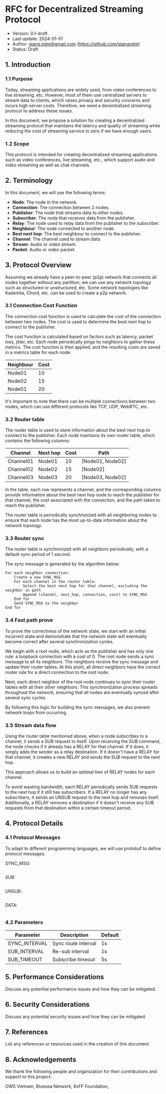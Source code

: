 # RFC for Decentralized Streaming Protocol

- Version: 0.1-draft
- Last update: 2024-01-01
- Author: giang.ndm@gmail.com (https://github.com/giangndm)
- Status: Draft

## 1. Introduction

### 1.1 Purpose

Today, streaming applications are widely used, from video conferences to live streaming, etc. However, most of them use centralized servers to stream data to clients, which raises privacy and security concerns and incurs high server costs. Therefore, we need a decentralized streaming protocol to address these issues.

In this document, we propose a solution for creating a decentralized streaming protocol that maintains the latency and quality of streaming while reducing the cost of streaming service to zero if we have enough users.

### 1.2 Scope

This protocol is intended for creating decentralized streaming applications such as video conferences, live streaming, etc., which support audio and video streaming as well as chat channels.

## 2. Terminology

In this document, we will use the following terms:

- **Node**: The node in the network.
- **Connection**: The connection between 2 nodes.
- **Publisher**: The node that streams data to other nodes.
- **Subscriber**: The node that receives data from the publisher.
- **Relay**: The node used to relay data from the publisher to the subscriber.
- **Neighbour**: The node connected to another node.
- **Best next hop**: The best neighbour to connect to the publisher.
- **Channel**: The channel used to stream data.
- **Stream**: Audio or video stream.
- **Packet**: Audio or video packet.

## 3. Protocol Overview

Assuming we already have a peer-to-peer (p2p) network that connects all nodes together without any partition, we can use any network topology such as structured or unstructured, etc. Some network topologies like Kademlia, Chord, etc. can be used to create a p2p network.

### 3.1 Connection Cost Function

The connection cost function is used to calculate the cost of the connection between two nodes. The cost is used to determine the best next hop to connect to the publisher.

The cost function is calculated based on factors such as latency, packet loss, jitter, etc. Each node periodically pings its neighbors to gather these metrics. The cost function is then applied, and the resulting costs are saved in a metrics table for each node:

| Neighbour | Cost |
|-----------|------|
| Node01    | 10   |
| Node02    | 15   |
| Node01    | 20   |

It's important to note that there can be multiple connections between two nodes, which can use different protocols like TCP, UDP, WebRTC, etc.

### 3.2 Router table

The router table is used to store information about the best next hop to connect to the publisher. Each node maintains its own router table, which contains the following columns:

| Channel   | Next hop | Cost |       Path       |
|-----------|----------|------|------------------|
| Channel01 | Node01   | 10   | [Node01, Node02] |
| Channel02 | Node02   | 15   | [Node02]         |
| Channel03 | Node03   | 20   | [Node03, Node02] |

In the table, each row represents a channel, and the corresponding columns provide information about the best next hop node to reach the publisher for that channel, the cost associated with the connection, and the path taken to reach the publisher.

The router table is periodically synchronized with all neighboring nodes to ensure that each node has the most up-to-date information about the network topology.

### 3.3 Router sync

The router table is synchronized with all neighbors periodically, with a default sync period of 1 second.

The sync message is generated by the algorithm below:

```
For each neighbor connection:
    Create a new SYNC_MSG
    For each channel in the router table:
        Select the best next hop for that channel, excluding the neighbor in path
        Append (channel, next_hop, connection, cost) to SYNC_MSG
    End for
    Send SYNC_MSG to the neighbor
End for
```

### 3.4 Fast path prove

To prove the correctness of the network state, we start with an initial incorrect state and demonstrate that the network state will eventually become correct after several synchronization cycles.

We begin with a root node, which acts as the publisher and has only one rule: a loopback connection with a cost of 0. The root node sends a sync message to all its neighbors. The neighbors receive the sync message and update their router tables. At this point, all direct neighbors have the correct router rule for a direct connection to the root node.

Next, each direct neighbor of the root node continues to sync their router tables with all their other neighbors. This synchronization process spreads throughout the network, ensuring that all nodes are eventually synced after several sync cycles.

By following this logic for building the sync messages, we also prevent network loops from occurring.

### 3.5 Stream data flow

Using the router table mentioned above, when a node subscribes to a channel, it sends a SUB request to itself. Upon receiving the SUB command, the node checks if it already has a RELAY for that channel. If it does, it simply adds the sender as a relay destination. If it doesn't have a RELAY for that channel, it creates a new RELAY and sends the SUB request to the next hop.

This approach allows us to build an optimal tree of RELAY nodes for each channel.

To avoid wasting bandwidth, each RELAY periodically sends SUB requests to the next hop if it still has subscribers. If a RELAY no longer has any subscribers, it sends an UNSUB request to the next hop and removes itself. Additionally, a RELAY removes a destination if it doesn't receive any SUB requests from that destination within a certain timeout period.

## 4. Protocol Details

### 4.1 Protocol Messages

To adapt to different programming languages, we will use protobuf to define protocol messages.

SYNC_MSG:
```
```

SUB:
```
```

UNSUB:
```
```

DATA:
```
```

### 4.2 Parameters

| Parameter | Description | Default |
|-----------|-------------|---------|
| SYNC_INTERVAL | Sync route interval |    1s     |
| SUB_INTERVAL  | Re-sub interval  |    1s     |
| SUB_TIMEOUT  | Subscribe timeout  |    5s     |

## 5. Performance Considerations

Discuss any potential performance issues and how they can be mitigated.

## 6. Security Considerations

Discuss any potential security issues and how they can be mitigated.

## 7. References

List any references or resources used in the creation of this document.

## 8. Acknowledgements

We thank the following people and organization for their contributions and support to this project:

OWS Vietnam,
Bluesea Network,
8xFF Foundation,
